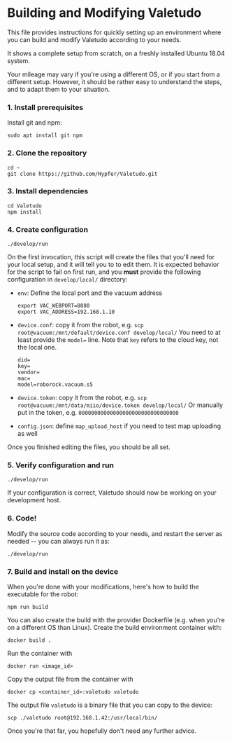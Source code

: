 # Building and Modifying Valetudo

This file provides instructions for quickly setting up an environment where you can build
and modify Valetudo according to your needs.

It shows a complete setup from scratch, on a freshly installed Ubuntu 18.04 system.

Your mileage may vary if you're using a different OS, or if you start from a different setup.
However, it should be rather easy to understand the steps, and to adapt them to your situation.

### 1. Install prerequisites

Install git and npm:

`sudo apt install git npm`

### 2. Clone the repository

```
cd ~
git clone https://github.com/Hypfer/Valetudo.git
```

### 3. Install dependencies

```
cd Valetudo
npm install
```

### 4. Create configuration

```
./develop/run
```

On the first invocation, this script will create the files that you'll need for your local setup, and
it will tell you to to edit them. It is expected behavior for the script to fail on first run, and
you **must** provide the following configuration in `develop/local/` directory:

* `env`: Define the local port and the vacuum address
  ```
  export VAC_WEBPORT=8080
  export VAC_ADDRESS=192.168.1.10
  ```

* `device.conf`: copy it from the robot, e.g. `scp root@vacuum:/mnt/default/device.conf develop/local/`
  You need to at least provide the `model=` line. Note that `key` refers to the cloud key, not the local one.
  ```
  did=
  key=
  vendor=
  mac=
  model=roborock.vacuum.s5
  ```

* `device.token`: copy it from the robot, e.g. `scp root@vacuum:/mnt/data/miio/device.token develop/local/`
  Or manually put in the token, e.g. `00000000000000000000000000000000`

* `config.json`: define `map_upload_host` if you need to test map uploading as well

Once you finished editing the files, you should be all set.

### 5. Verify configuration and run
```
./develop/run
```

If your configuration is correct, Valetudo should now be working on your development host.

### 6. Code!

Modify the source code according to your needs, and restart the server as needed -- you can always run it as:

```
./develop/run
```

### 7. Build and install on the device

When you're done with your modifications, here's how to build the executable for the robot:

```
npm run build
```

You can also create the build with the provider Dockerfile (e.g. when you're on a different OS than Linux). Create the build environment container with:
```
docker build .
```

Run the container with
```
docker run <image_id>
```

Copy the output file from the container with
```
docker cp <container_id>:valetudo valetudo
```

The output file `valetudo` is a binary file that you can copy to the device:

```
scp ./valetudo root@192.168.1.42:/usr/local/bin/
```

Once you're that far, you hopefully don't need any further advice.

